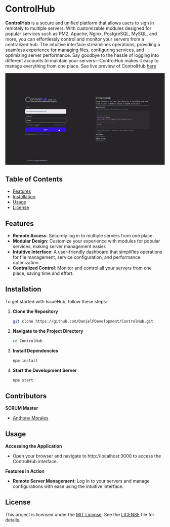 # ControlHub

**ControlHub** is a secure and unified platform that allows users to sign in remotely to multiple servers. With customizable modules designed for popular services such as PM2, Apache, Nginx, PostgreSQL, MySQL, and more, you can effortlessly control and monitor your servers from a centralized hub. The intuitive interface streamlines operations, providing a seamless experience for managing files, configuring services, and optimizing server performance. Say goodbye to the hassle of logging into different accounts to maintain your servers—ControlHub makes it easy to manage everything from one place. 
See live preview of ControlHub [here](https://ofrepose.github.io/controlhubProduction/)

[<img src="https://github.com/Ofrepose/Ofrepose/blob/master/imgs/controlhub2%20(1).gif">](https://github.com/Ofrepose/Ofrepose/blob/master/imgs/controlhub2%20(1).gif)

## Table of Contents

- [Features](#features)
- [Installation](#installation)
- [Usage](#usage)
- [License](#license)

## Features

- **Remote Access**: Securely log in to multiple servers from one place.
- **Modular Design**: Customize your experience with modules for popular services, making server management easier.
- **Intuitive Interface**: A user-friendly dashboard that simplifies operations for file management, service configuration, and performance optimization.
- **Centralized Control**: Monitor and control all your servers from one place, saving time and effort.

## Installation

To get started with IssueHub, follow these steps:

1. **Clone the Repository**

   ```bash
   git clone https://github.com/DanielPDevelopment/ControlHub.git

2. **Navigate to the Project Directory**
    ```bash
    cd ControlHub

3. **Install Dependencies**
    ```bash
    npm install

4. **Start the Development Server**
    ```bash
    npm start
    
## Contributors

**SCRUM Master**
- [Anthony Morales](https://github.com/anthonyrmorales)

## Usage

**Accessing the Application**
- Open your browser and navigate to http://localhost:3000 to access the ControlHub interface.

**Features in Action**
- **Remote Server Management**: Log in to your servers and manage configurations with ease using the intuitive interface.

## License

This project is licensed under the [MIT License](LICENSE). See the [LICENSE](LICENSE) file for details.
